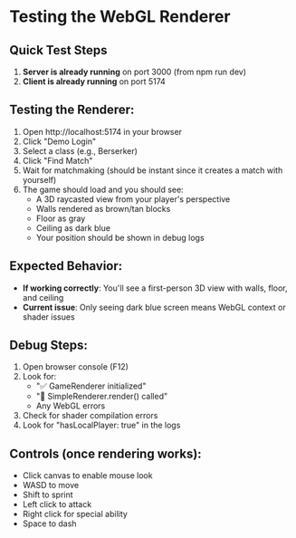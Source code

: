 # Testing the WebGL Renderer

## Quick Test Steps

1. **Server is already running** on port 3000 (from npm run dev)
2. **Client is already running** on port 5174

## Testing the Renderer:

1. Open http://localhost:5174 in your browser
2. Click "Demo Login"
3. Select a class (e.g., Berserker)
4. Click "Find Match"
5. Wait for matchmaking (should be instant since it creates a match with yourself)
6. The game should load and you should see:
   - A 3D raycasted view from your player's perspective
   - Walls rendered as brown/tan blocks
   - Floor as gray
   - Ceiling as dark blue
   - Your position should be shown in debug logs

## Expected Behavior:

- **If working correctly**: You'll see a first-person 3D view with walls, floor, and ceiling
- **Current issue**: Only seeing dark blue screen means WebGL context or shader issues

## Debug Steps:

1. Open browser console (F12)
2. Look for:
   - "✅ GameRenderer initialized"
   - "🎨 SimpleRenderer.render() called"
   - Any WebGL errors
3. Check for shader compilation errors
4. Look for "hasLocalPlayer: true" in the logs

## Controls (once rendering works):

- Click canvas to enable mouse look
- WASD to move
- Shift to sprint
- Left click to attack
- Right click for special ability
- Space to dash